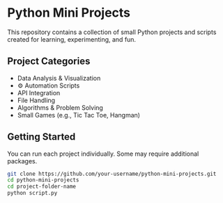 #  Python Mini Projects

This repository contains a collection of small Python projects and scripts created for learning, experimenting, and fun.

##  Project Categories

-  Data Analysis & Visualization  
- ⚙ Automation Scripts  
-  API Integration  
- File Handling  
- Algorithms & Problem Solving  
- Small Games (e.g., Tic Tac Toe, Hangman)

##  Getting Started

You can run each project individually. Some may require additional packages.

```bash
git clone https://github.com/your-username/python-mini-projects.git
cd python-mini-projects
cd project-folder-name
python script.py
